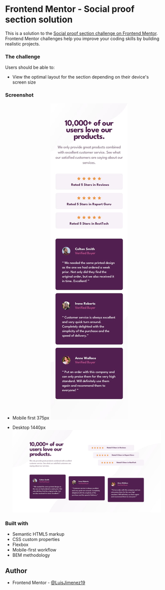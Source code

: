 # Frontend Mentor - Social proof section solution

This is a solution to the [Social proof section challenge on Frontend Mentor](https://www.frontendmentor.io/challenges/social-proof-section-6e0qTv_bA). Frontend Mentor challenges help you improve your coding skills by building realistic projects. 

### The challenge

Users should be able to:

- View the optimal layout for the section depending on their device's screen size

### Screenshot
- Mobile first 375px
![](./design/mobile-design.jpg)

- Desktop 1440px
![](./design/desktop-design.jpg)




### Built with

- Semantic HTML5 markup
- CSS custom properties
- Flexbox
- Mobile-first workflow
- BEM methodology

## Author

- Frontend Mentor - [@LuisJimenez19](https://www.frontendmentor.io/profile/LuisJimenez19)



